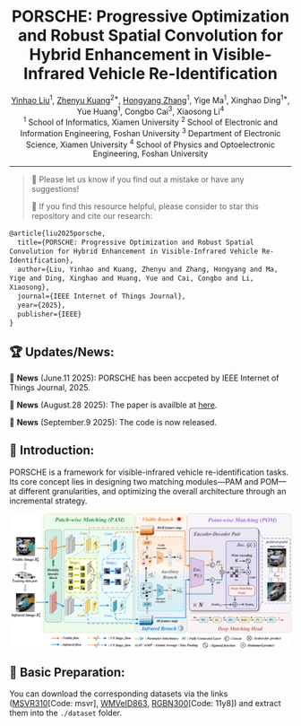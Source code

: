 <div align="center">
  <h1><b>PORSCHE: Progressive Optimization and Robust Spatial Convolution for Hybrid Enhancement in Visible-Infrared Vehicle Re-Identification </b></h1>
</div>

<div align="center">
  <a href="https://github.com/HowardLiu28">Yinhao Liu</a><sup>1</sup>, <a href="https://github.com/KZYYYY">Zhenyu Kuang</a><sup>2*</sup>, <a href="https://github.com/HRT00">Hongyang Zhang</a><sup>1</sup>, Yige Ma<sup>1</sup>, Xinghao Ding<sup>1*</sup>, Yue Huang<sup>1</sup>, Congbo Cai<sup>3</sup>, Xiaosong Li<sup>4</sup>
</div>

<div align="center">
  <sup>1</sup> School of Informatics, Xiamen University         <sup>2</sup> School of Electronic and Information Engineering, Foshan University     <sup>3</sup> Department of Electronic Science, Xiamen University      <sup>4</sup> School of Physics and Optoelectronic Engineering, Foshan University
</div>

---
>
> 🙋 Please let us know if you find out a mistake or have any suggestions!
> 
> 🙏 If you find this resource helpful, please consider to star this repository and cite our research:

```
@article{liu2025porsche,
  title={PORSCHE: Progressive Optimization and Robust Spatial Convolution for Hybrid Enhancement in Visible-Infrared Vehicle Re-Identification},
  author={Liu, Yinhao and Kuang, Zhenyu and Zhang, Hongyang and Ma, Yige and Ding, Xinghao and Huang, Yue and Cai, Congbo and Li, Xiaosong},
  journal={IEEE Internet of Things Journal},
  year={2025},
  publisher={IEEE}
}
```

## 🏆 Updates/News:

🚩 **News** (June.11 2025): PORSCHE has been accpeted by IEEE Internet of Things Journal, 2025.

🚩 **News** (August.28 2025): The paper is availble at <a href="https://ieeexplore.ieee.org/abstract/document/11030758">here</a>.

🚩 **News** (September.9 2025): The code is now released.

## 📰 Introduction:

PORSCHE is a framework for visible-infrared vehicle re-identification tasks. Its core concept lies in designing two matching modules—PAM and POM—at different granularities, and optimizing the overall architecture through an incremental strategy.
<p align="center">
<img src="fig_main_model.png" alt="" align=center />
</p>

## 🤗 Basic Preparation:

You can download the corresponding datasets via the links (<a href="https://pan.baidu.com/s/167TY9fCz5ZjtDdsOIovX1w?pwd=msvr">MSVR310</a>[Code: msvr], <a href="https://drive.google.com/file/d/186Ep0YgHY0a8BQ1Z59HP1D2-kZazbH02/view?usp=drive_link">WMVeID863</a>, <a href="https://pan.baidu.com/s/1uiKcqiqdhd13nLSW8TUASg">RGBN300</a>[Code: 11y8]) and extract them into the `./dataset` folder.
